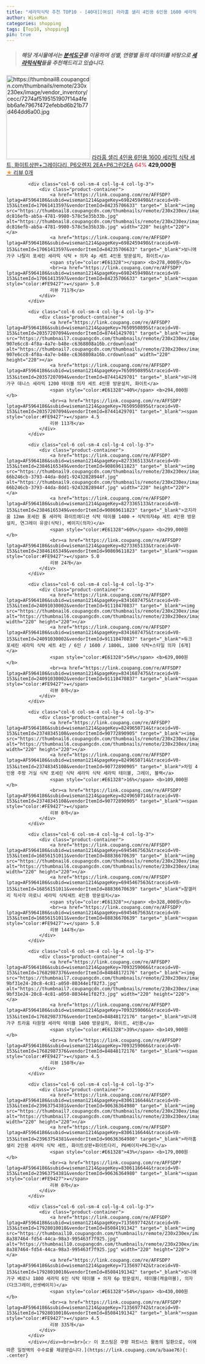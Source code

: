 ```yaml
---
title: "세라믹식탁 추천 TOP10 - [40대][여성] 라라홈 샐리 4인용 6인용 1600 세라믹 식탁 세트, 화이트상판+그레이다리, P6오렌지 2EA+P6그린2EA"
author: WiseMan
categories: shopping
tags: [Top10, shopping]
pin: true
---
```


> ##### 해당 게시물에서는 [**분석도구**](https://itemscout.io/)를 이용하여 **성별**, **연령별** 등의 데이터를 바탕으로 [**세라믹식탁**](https://link.coupang.com/a/baae76)들을 추천해드리고 있습니다.
<div class="container"><div class="row">
            <div class="col-6 col-sm-4 col-lg-4 col-lg-3">
                <div class="product-container">
                    <a href="https://link.coupang.com/re/AFFSDP?lptag=AF5964186&subid=wiseman1214&pageKey=8306111016&traceid=V0-153&itemId=23963732462&vendorItemId=90636849205" target="_blank"><img src="https://thumbnail8.coupangcdn.com/thumbnails/remote/230x230ex/image/vendor_inventory/cecc/7274af5195151907f14a4febb6afe7967f472efebbd6b21b77d464dd6a00.jpg" alt="https://thumbnail8.coupangcdn.com/thumbnails/remote/230x230ex/image/vendor_inventory/cecc/7274af5195151907f14a4febb6afe7967f472efebbd6b21b77d464dd6a00.jpg" width="220" height="220"></a>
                    <a href="https://link.coupang.com/re/AFFSDP?lptag=AF5964186&subid=wiseman1214&pageKey=8306111016&traceid=V0-153&itemId=23963732462&vendorItemId=90636849205" target="_blank">라라홈 샐리 4인용 6인용 1600 세라믹 식탁 세트, 화이트상판+그레이다리, P6오렌지 2EA+P6그린2EA</a>
                    <span style="color:#E61328">64%</span> <b>429,000원</b>
                    <br><a href="https://link.coupang.com/re/AFFSDP?lptag=AF5964186&subid=wiseman1214&pageKey=8306111016&traceid=V0-153&itemId=23963732462&vendorItemId=90636849205" target="_blank"><span style="color:#FE9427">★</span> 
                    리뷰 0개</a>
                </div>
            </div>
            
            <div class="col-6 col-sm-4 col-lg-4 col-lg-3">
                <div class="product-container">
                    <a href="https://link.coupang.com/re/AFFSDP?lptag=AF5964186&subid=wiseman1214&pageKey=6982459498&traceid=V0-153&itemId=17061413597&vendorItemId=84235706633" target="_blank"><img src="https://thumbnail8.coupangcdn.com/thumbnails/remote/230x230ex/image/retail/images/309429882775520-dc816efb-ab5a-4781-9980-578c5e35b33b.jpg" alt="https://thumbnail8.coupangcdn.com/thumbnails/remote/230x230ex/image/retail/images/309429882775520-dc816efb-ab5a-4781-9980-578c5e35b33b.jpg" width="220" height="220"></a>
                    <a href="https://link.coupang.com/re/AFFSDP?lptag=AF5964186&subid=wiseman1214&pageKey=6982459498&traceid=V0-153&itemId=17061413597&vendorItemId=84235706633" target="_blank">보니애가구 나탈리 포세린 세라믹 식탁 + 의자 4p 세트 4인용 방문설치, 화이트</a>
                    <span style="color:#E61328"></span> <b>278,000원</b>
                    <br><a href="https://link.coupang.com/re/AFFSDP?lptag=AF5964186&subid=wiseman1214&pageKey=6982459498&traceid=V0-153&itemId=17061413597&vendorItemId=84235706633" target="_blank"><span style="color:#FE9427">★</span> 5.0
                    리뷰 711개</a>
                </div>
            </div>
            
            <div class="col-6 col-sm-4 col-lg-4 col-lg-3">
                <div class="product-container">
                    <a href="https://link.coupang.com/re/AFFSDP?lptag=AF5964186&subid=wiseman1214&pageKey=7650950895&traceid=V0-153&itemId=20357207094&vendorItemId=87441429701" target="_blank"><img src="https://thumbnail7.coupangcdn.com/thumbnails/remote/230x230ex/image/retail/images/462267630723403-907e6cc8-4f8a-4a7e-b48e-c6368808a16b.crdownload" alt="https://thumbnail7.coupangcdn.com/thumbnails/remote/230x230ex/image/retail/images/462267630723403-907e6cc8-4f8a-4a7e-b48e-c6368808a16b.crdownload" width="220" height="220"></a>
                    <a href="https://link.coupang.com/re/AFFSDP?lptag=AF5964186&subid=wiseman1214&pageKey=7650950895&traceid=V0-153&itemId=20357207094&vendorItemId=87441429701" target="_blank">보니애가구 데니스 세라믹 1200 테이블 의자 세트 4인용 방문설치, 화이트</a>
                    <span style="color:#E61328">40%</span> <b>294,000원</b>
                    <br><a href="https://link.coupang.com/re/AFFSDP?lptag=AF5964186&subid=wiseman1214&pageKey=7650950895&traceid=V0-153&itemId=20357207094&vendorItemId=87441429701" target="_blank"><span style="color:#FE9427">★</span> 4.5
                    리뷰 113개</a>
                </div>
            </div>
            
            <div class="col-6 col-sm-4 col-lg-4 col-lg-3">
                <div class="product-container">
                    <a href="https://link.coupang.com/re/AFFSDP?lptag=AF5964186&subid=wiseman1214&pageKey=8273365133&traceid=V0-153&itemId=23846165349&vendorItemId=90869611823" target="_blank"><img src="https://thumbnail9.coupangcdn.com/thumbnails/remote/230x230ex/image/retail/images/1226990543986227-66b246cb-3793-44da-8dd1-92432828944f.jpg" alt="https://thumbnail9.coupangcdn.com/thumbnails/remote/230x230ex/image/retail/images/1226990543986227-66b246cb-3793-44da-8dd1-92432828944f.jpg" width="220" height="220"></a>
                    <a href="https://link.coupang.com/re/AFFSDP?lptag=AF5964186&subid=wiseman1214&pageKey=8273365133&traceid=V0-153&itemId=23846165349&vendorItemId=90869611823" target="_blank">코지라움 12mm 포세린 통 세라믹 화이트에디션 식탁 테이블 1400 + 식탁의자4p 세트 4인용 방문설치, 연그레이 유광(식탁), 베이지(의자)</a>
                    <span style="color:#E61328">60%</span> <b>299,000원</b>
                    <br><a href="https://link.coupang.com/re/AFFSDP?lptag=AF5964186&subid=wiseman1214&pageKey=8273365133&traceid=V0-153&itemId=23846165349&vendorItemId=90869611823" target="_blank"><span style="color:#FE9427">★</span> 5.0
                    리뷰 24개</a>
                </div>
            </div>
            
            <div class="col-6 col-sm-4 col-lg-4 col-lg-3">
                <div class="product-container">
                    <a href="https://link.coupang.com/re/AFFSDP?lptag=AF5964186&subid=wiseman1214&pageKey=8341687475&traceid=V0-153&itemId=24091030002&vendorItemId=91110470837" target="_blank"><img src="https://thumbnail6.coupangcdn.com/thumbnails/remote/230x230ex/image/vendor_inventory/631a/cf5c0d254f9515e150d7f2275e81110dfc84a012bb50048fdb453b34a55c.jpg" alt="https://thumbnail6.coupangcdn.com/thumbnails/remote/230x230ex/image/vendor_inventory/631a/cf5c0d254f9515e150d7f2275e81110dfc84a012bb50048fdb453b34a55c.jpg" width="220" height="220"></a>
                    <a href="https://link.coupang.com/re/AFFSDP?lptag=AF5964186&subid=wiseman1214&pageKey=8341687475&traceid=V0-153&itemId=24091030002&vendorItemId=91110470837" target="_blank">듀크 포세린 세라믹 식탁 세트 4인 / 6인 / 1600 / 1800L, 1800 식탁+스타일 의자 [6개]</a>
                    <span style="color:#E61328">54%</span> <b>639,000원</b>
                    <br><a href="https://link.coupang.com/re/AFFSDP?lptag=AF5964186&subid=wiseman1214&pageKey=8341687475&traceid=V0-153&itemId=24091030002&vendorItemId=91110470837" target="_blank"><span style="color:#FE9427">★</span> 
                    리뷰 0개</a>
                </div>
            </div>
            
            <div class="col-6 col-sm-4 col-lg-4 col-lg-3">
                <div class="product-container">
                    <a href="https://link.coupang.com/re/AFFSDP?lptag=AF5964186&subid=wiseman1214&pageKey=8249650714&traceid=V0-153&itemId=23748345108&vendorItemId=90772890905" target="_blank"><img src="https://thumbnail6.coupangcdn.com/thumbnails/remote/230x230ex/image/vendor_inventory/e8ef/1dd0781513cea934e3741c28a8f02201147472c4d88fde2f7253c52866fb.png" alt="https://thumbnail6.coupangcdn.com/thumbnails/remote/230x230ex/image/vendor_inventory/e8ef/1dd0781513cea934e3741c28a8f02201147472c4d88fde2f7253c52866fb.png" width="220" height="220"></a>
                    <a href="https://link.coupang.com/re/AFFSDP?lptag=AF5964186&subid=wiseman1214&pageKey=8249650714&traceid=V0-153&itemId=23748345108&vendorItemId=90772890905" target="_blank">차밍 4인용 주방 거실 식탁 포세린 식탁 세라믹 식탁 세라믹 테이블, 그레이, 블랙</a>
                    <span style="color:#E61328">16%</span> <b>109,000원</b>
                    <br><a href="https://link.coupang.com/re/AFFSDP?lptag=AF5964186&subid=wiseman1214&pageKey=8249650714&traceid=V0-153&itemId=23748345108&vendorItemId=90772890905" target="_blank"><span style="color:#FE9427">★</span> 
                    리뷰 0개</a>
                </div>
            </div>
            
            <div class="col-6 col-sm-4 col-lg-4 col-lg-3">
                <div class="product-container">
                    <a href="https://link.coupang.com/re/AFFSDP?lptag=AF5964186&subid=wiseman1214&pageKey=6945467563&traceid=V0-153&itemId=16856151011&vendorItemId=88836670639" target="_blank"><img src="https://thumbnail6.coupangcdn.com/thumbnails/remote/230x230ex/image/rs_quotation_api/bszegv5j/89bb3dfd2379474dab0c6746b48d9522.jpg" alt="https://thumbnail6.coupangcdn.com/thumbnails/remote/230x230ex/image/rs_quotation_api/bszegv5j/89bb3dfd2379474dab0c6746b48d9522.jpg" width="220" height="220"></a>
                    <a href="https://link.coupang.com/re/AFFSDP?lptag=AF5964186&subid=wiseman1214&pageKey=6945467563&traceid=V0-153&itemId=16856151011&vendorItemId=88836670639" target="_blank">참갤러리 직사각 마로니 세라믹 식탁세트 4인용 방문설치</a>
                    <span style="color:#E61328"></span> <b>328,000원</b>
                    <br><a href="https://link.coupang.com/re/AFFSDP?lptag=AF5964186&subid=wiseman1214&pageKey=6945467563&traceid=V0-153&itemId=16856151011&vendorItemId=88836670639" target="_blank"><span style="color:#FE9427">★</span> 5.0
                    리뷰 144개</a>
                </div>
            </div>
            
            <div class="col-6 col-sm-4 col-lg-4 col-lg-3">
                <div class="product-container">
                    <a href="https://link.coupang.com/re/AFFSDP?lptag=AF5964186&subid=wiseman1214&pageKey=7093259066&traceid=V0-153&itemId=17682987376&vendorItemId=84848172176" target="_blank"><img src="https://thumbnail7.coupangcdn.com/thumbnails/remote/230x230ex/image/retail/images/2970589679515182-9bf31e24-20c8-4c81-a050-80344e1f82f3.jpg" alt="https://thumbnail7.coupangcdn.com/thumbnails/remote/230x230ex/image/retail/images/2970589679515182-9bf31e24-20c8-4c81-a050-80344e1f82f3.jpg" width="220" height="220"></a>
                    <a href="https://link.coupang.com/re/AFFSDP?lptag=AF5964186&subid=wiseman1214&pageKey=7093259066&traceid=V0-153&itemId=17682987376&vendorItemId=84848172176" target="_blank">보니애가구 트라움 타원형 세라믹 테이블 1400 방문설치, 화이트, 4인용</a>
                    <span style="color:#E61328">39%</span> <b>149,900원</b>
                    <br><a href="https://link.coupang.com/re/AFFSDP?lptag=AF5964186&subid=wiseman1214&pageKey=7093259066&traceid=V0-153&itemId=17682987376&vendorItemId=84848172176" target="_blank"><span style="color:#FE9427">★</span> 4.5
                    리뷰 150개</a>
                </div>
            </div>
            
            <div class="col-6 col-sm-4 col-lg-4 col-lg-3">
                <div class="product-container">
                    <a href="https://link.coupang.com/re/AFFSDP?lptag=AF5964186&subid=wiseman1214&pageKey=8306116644&traceid=V0-153&itemId=23963754381&vendorItemId=90636364980" target="_blank"><img src="https://thumbnail7.coupangcdn.com/thumbnails/remote/230x230ex/image/vendor_inventory/23e5/971937344d90db8917fb1648f448dd4ef24fe3fb490cb703862041ef929b.jpg" alt="https://thumbnail7.coupangcdn.com/thumbnails/remote/230x230ex/image/vendor_inventory/23e5/971937344d90db8917fb1648f448dd4ef24fe3fb490cb703862041ef929b.jpg" width="220" height="220"></a>
                    <a href="https://link.coupang.com/re/AFFSDP?lptag=AF5964186&subid=wiseman1214&pageKey=8306116644&traceid=V0-153&itemId=23963754381&vendorItemId=90636364980" target="_blank">라라홈 샐리 2인용 세라믹 식탁 세트, 화이트상판+화이트다리, P6베이지+P6그린</a>
                    <span style="color:#E61328">43%</span> <b>179,000원</b>
                    <br><a href="https://link.coupang.com/re/AFFSDP?lptag=AF5964186&subid=wiseman1214&pageKey=8306116644&traceid=V0-153&itemId=23963754381&vendorItemId=90636364980" target="_blank"><span style="color:#FE9427">★</span> 
                    리뷰 0개</a>
                </div>
            </div>
            
            <div class="col-6 col-sm-4 col-lg-4 col-lg-3">
                <div class="product-container">
                    <a href="https://link.coupang.com/re/AFFSDP?lptag=AF5964186&subid=wiseman1214&pageKey=7135697742&traceid=V0-153&itemId=17928010010&vendorItemId=85084191342" target="_blank"><img src="https://thumbnail10.coupangcdn.com/thumbnails/remote/230x230ex/image/retail/images/2972576964851060-8a387464-fd54-44ca-98a3-995463f7f925.jpg" alt="https://thumbnail10.coupangcdn.com/thumbnails/remote/230x230ex/image/retail/images/2972576964851060-8a387464-fd54-44ca-98a3-995463f7f925.jpg" width="220" height="220"></a>
                    <a href="https://link.coupang.com/re/AFFSDP?lptag=AF5964186&subid=wiseman1214&pageKey=7135697742&traceid=V0-153&itemId=17928010010&vendorItemId=85084191342" target="_blank">보니애가구 베로나 1800 세라믹 6인 식탁 테이블 + 의자 6p 방문설치, 테이블(캐슬마블), 의자(다크그레이,선셋베이지)</a>
                    <span style="color:#E61328">54%</span> <b>430,000원</b>
                    <br><a href="https://link.coupang.com/re/AFFSDP?lptag=AF5964186&subid=wiseman1214&pageKey=7135697742&traceid=V0-153&itemId=17928010010&vendorItemId=85084191342" target="_blank"><span style="color:#FE9427">★</span> 4.5
                    리뷰 335개</a>
                </div>
            </div>
            </div></div><br><br>[👉 이 포스팅은 쿠팡 파트너스 활동의 일환으로, 이에 따른 일정액의 수수료를 제공받습니다.](https://link.coupang.com/a/baae76){: .center}